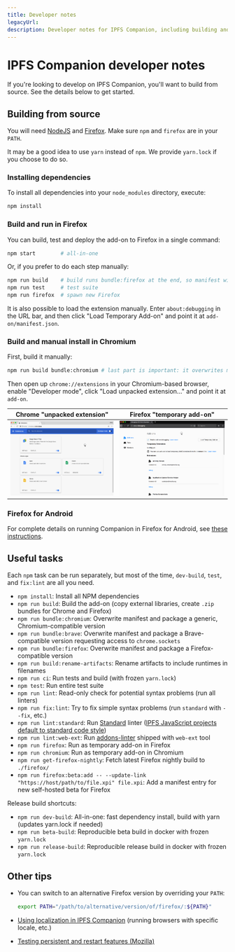 ```yaml
---
title: Developer notes
legacyUrl:
description: Developer notes for IPFS Companion, including building and running from source in Firefox, Chromium, and Android.
---
```


# IPFS Companion developer notes

If you're looking to develop on IPFS Companion, you'll want to build from source. See the details below to get started.

## Building from source

You will need [NodeJS](https://nodejs.org/) and [Firefox](https://www.mozilla.org/en-US/firefox/developer/). Make sure `npm` and `firefox` are in your `PATH`.

It may be a good idea to use `yarn` instead of `npm`. We provide `yarn.lock` if you choose to do so.

### Installing dependencies

To install all dependencies into your `node_modules` directory, execute:

```bash
npm install
```

### Build and run in Firefox

You can build, test and deploy the add-on to Firefox in a single command:

```bash
npm start        # all-in-one
```

Or, if you prefer to do each step manually:

```bash
npm run build    # build runs bundle:firefox at the end, so manifest will be OK
npm run test     # test suite
npm run firefox  # spawn new Firefox
```

It is also possible to load the extension manually. Enter `about:debugging` in the URL bar, and then click "Load Temporary Add-on" and point it at `add-on/manifest.json`.

### Build and manual install in Chromium

First, build it manually:

```bash
npm run build bundle:chromium # last part is important: it overwrites manifest
```

Then open up `chrome://extensions` in your Chromium-based browser, enable "Developer mode", click "Load unpacked extension..." and point it at `add-on`.

| Chrome "unpacked extension"                                                                                     | Firefox "temporary add-on"                                                                                     |
| --------------------------------------------------------------------------------------------------------------- | -------------------------------------------------------------------------------------------------------------- |
| ![installing ipfs-companion as an unpacked extension in chrome](./images/ipfs-companion-install-chrome-dev.gif) | ![installing ipfs-companion as a temporary add on in firefox](./images/ipfs-companion-install-firefox-dev.gif) |

### Firefox for Android

For complete details on running Companion in Firefox for Android, see [these instructions](companion-android-firefox.md).

## Useful tasks

Each `npm` task can be run separately, but most of the time, `dev-build`, `test`, and `fix:lint` are all you need.

- `npm install`: Install all NPM dependencies
- `npm run build`: Build the add-on (copy external libraries, create `.zip` bundles for Chrome and Firefox)
- `npm run bundle:chromium`: Overwrite manifest and package a generic, Chromium-compatible version
- `npm run bundle:brave`: Overwrite manifest and package a Brave-compatible version requesting access to `chrome.sockets`
- `npm run bundle:firefox`: Overwrite manifest and package a Firefox-compatible version
- `npm run build:rename-artifacts`: Rename artifacts to include runtimes in filenames
- `npm run ci`: Run tests and build (with frozen `yarn.lock`)
- `npm test`: Run entire test suite
- `npm run lint`: Read-only check for potential syntax problems (run all linters)
- `npm run fix:lint`: Try to fix simple syntax problems (run `standard` with `--fix`, etc.)
- `npm run lint:standard`: Run [Standard](http://standardjs.com) linter ([IPFS JavaScript projects default to standard code style](https://github.com/ipfs/community/blob/master/CONTRIBUTING_JS.md))
- `npm run lint:web-ext`: Run [addons-linter](https://github.com/mozilla/addons-linter) shipped with `web-ext` tool
- `npm run firefox`: Run as temporary add-on in Firefox
- `npm run chromium`: Run as temporary add-on in Chromium
- `npm run get-firefox-nightly`: Fetch latest Firefox nightly build to `./firefox/`
- `npm run firefox:beta:add -- --update-link "https://host/path/to/file.xpi" file.xpi`: Add a manifest entry for new self-hosted beta for Firefox

Release build shortcuts:

- `npm run dev-build`: All-in-one: fast dependency install, build with yarn (updates yarn.lock if needed)
- `npm run beta-build`: Reproducible beta build in docker with frozen `yarn.lock`
- `npm run release-build`: Reproducible release build in docker with frozen `yarn.lock`

## Other tips

- You can switch to an alternative Firefox version by overriding your `PATH`:

  ```bash
  export PATH="/path/to/alternative/version/of/firefox/:${PATH}"
  ```

- [Using localization in IPFS Companion](companion-localization.md) (running browsers with specific locale, etc.)
- [Testing persistent and restart features (Mozilla)](https://developer.mozilla.org/en-US/Add-ons/WebExtensions/Testing_persistent_and_restart_features)
